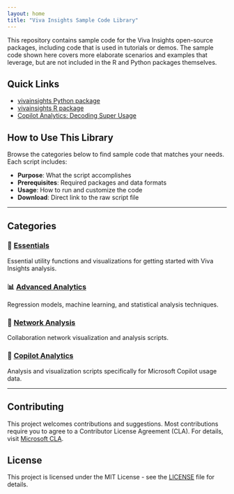 ```yaml
---
layout: home
title: "Viva Insights Sample Code Library"
---
```


<link rel="stylesheet" href="{{ "/assets/css/custom-nav.css" | relative_url }}">

<script>
document.addEventListener('DOMContentLoaded', function() {
  const nav = document.querySelector('.site-nav .trigger');
  if (nav) {
    const baseUrl = '/viva-insights-sample-code';
    nav.innerHTML = `
      <div class="dropdown">
        <a class="page-link dropdown-toggle" href="${baseUrl}/essentials/">
          Essentials <span class="dropdown-arrow">▼</span>
        </a>
        <div class="dropdown-content">
          <a href="https://github.com/microsoft/viva-insights-sample-code/tree/main/examples/utility-r">R Utilities</a>
          <a href="https://github.com/microsoft/viva-insights-sample-code/tree/main/examples/utility-python">Python Utilities</a>
          <a href="https://raw.githubusercontent.com/microsoft/viva-insights-sample-code/main/examples/utility-r/create-example-visuals.R">Create Visuals (R)</a>
          <a href="https://raw.githubusercontent.com/microsoft/viva-insights-sample-code/main/examples/utility-python/create-example-visuals.py">Create Visuals (Python)</a>
          <a href="https://github.com/microsoft/viva-insights-sample-code/blob/main/examples/utility-r/generate-custom-kpi/generate-custom-kpi.md">Custom KPIs (R)</a>
          <a href="https://github.com/microsoft/viva-insights-sample-code/tree/main/examples/intro-to-vivainsights-py">Intro to Python</a>
        </div>
      </div>
      <div class="dropdown">
        <a class="page-link dropdown-toggle" href="${baseUrl}/advanced/">
          Advanced <span class="dropdown-arrow">▼</span>
        </a>
        <div class="dropdown-content">
          <a href="https://raw.githubusercontent.com/microsoft/viva-insights-sample-code/main/examples/utility-python/top-performers-rf.ipynb">Top Performers (Python)</a>
          <a href="https://raw.githubusercontent.com/microsoft/viva-insights-sample-code/main/examples/utility-r/top-performers-rf.Rmd">Top Performers (R)</a>
          <a href="https://raw.githubusercontent.com/microsoft/viva-insights-sample-code/main/examples/utility-python/information-value.ipynb">Information Value (Python)</a>
          <a href="https://raw.githubusercontent.com/microsoft/viva-insights-sample-code/main/examples/utility-r/information-value.Rmd">Information Value (R)</a>
          <a href="https://raw.githubusercontent.com/microsoft/viva-insights-sample-code/main/examples/utility-python/pairwise-chisq.py">Chi-Square Tests (Python)</a>
          <a href="https://raw.githubusercontent.com/microsoft/viva-insights-sample-code/main/examples/utility-r/pairwise_chisq.Rmd">Chi-Square Tests (R)</a>
        </div>
      </div>
      <div class="dropdown">
        <a class="page-link dropdown-toggle" href="${baseUrl}/network/">
          Network <span class="dropdown-arrow">▼</span>
        </a>
        <div class="dropdown-content">
          <a href="https://raw.githubusercontent.com/microsoft/viva-insights-sample-code/main/examples/utility-python/custom-network-g2g.py">Group-to-Group (Python)</a>
          <a href="https://raw.githubusercontent.com/microsoft/viva-insights-sample-code/main/examples/utility-r/custom-network-g2g.Rmd">Group-to-Group (R)</a>
          <a href="https://raw.githubusercontent.com/microsoft/viva-insights-sample-code/main/examples/utility-python/custom-network-p2p.py">Person-to-Person (Python)</a>
          <a href="https://raw.githubusercontent.com/microsoft/viva-insights-sample-code/main/examples/utility-r/custom-network-p2p.Rmd">Person-to-Person (R)</a>
          <a href="https://raw.githubusercontent.com/microsoft/viva-insights-sample-code/main/examples/extending-vivainsights-with-R/example_ONA.R">ONA Examples (R)</a>
        </div>
      </div>
      <div class="dropdown">
        <a class="page-link dropdown-toggle" href="${baseUrl}/copilot/">
          Copilot <span class="dropdown-arrow">▼</span>
        </a>
        <div class="dropdown-content">
          <a href="https://raw.githubusercontent.com/microsoft/viva-insights-sample-code/main/examples/utility-r/copilot-analytics-examples.R">Analysis Scripts (R)</a>
          <a href="https://raw.githubusercontent.com/microsoft/viva-insights-sample-code/main/examples/utility-python/copilot-analytics-examples.py">Analysis Scripts (Python)</a>
          <a href="https://raw.githubusercontent.com/microsoft/viva-insights-sample-code/main/examples/utility-python/copilot-analytics-examples.ipynb">Jupyter Notebook</a>
          <a href="https://github.com/microsoft/viva-insights-sample-code/tree/main/examples/dax/calculated-columns">DAX Scripts</a>
          <a href="https://github.com/microsoft/viva-insights-sample-code/blob/main/examples/dax/calculated-columns/README.md">Usage Segmentation Guide</a>
        </div>
      </div>
      <a class="page-link" href="https://github.com/microsoft/viva-insights-sample-code" target="_blank">
        GitHub
      </a>
    `;
  }
});
</script>

This repository contains sample code for the Viva Insights open-source packages, including code that is used in tutorials or demos. The sample code shown here covers more elaborate scenarios and examples that leverage, but are not included in the R and Python packages themselves.

## Quick Links

- [vivainsights Python package](https://microsoft.github.io/vivainsights-py/)
- [vivainsights R package](https://microsoft.github.io/vivainsights/)
- [Copilot Analytics: Decoding Super Usage](https://github.com/microsoft/DecodingSuperUsage/)

## How to Use This Library

Browse the categories below to find sample code that matches your needs. Each script includes:
- **Purpose**: What the script accomplishes
- **Prerequisites**: Required packages and data formats
- **Usage**: How to run and customize the code
- **Download**: Direct link to the raw script file

---

## Categories

### 🔧 [Essentials](essentials/)
Essential utility functions and visualizations for getting started with Viva Insights analysis.

### 📊 [Advanced Analytics](advanced/)
Regression models, machine learning, and statistical analysis techniques.

### 🔗 [Network Analysis](network/)
Collaboration network visualization and analysis scripts.

### 🤖 [Copilot Analytics](copilot/)
Analysis and visualization scripts specifically for Microsoft Copilot usage data.

---

## Contributing

This project welcomes contributions and suggestions. Most contributions require you to agree to a Contributor License Agreement (CLA). For details, visit [Microsoft CLA](https://cla.opensource.microsoft.com).

## License

This project is licensed under the MIT License - see the [LICENSE](https://github.com/microsoft/viva-insights-sample-code/blob/main/LICENSE) file for details.
